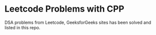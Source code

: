 # Leetcode Problems with CPP
 DSA problems from Leetcode, GeeksforGeeks sites has been solved and listed in this repo.
